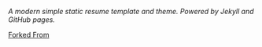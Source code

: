 *A modern simple static resume template and theme. Powered by Jekyll and GitHub pages.*  

[Forked From](https://sproogen.github.io/modern-resume-theme/)
